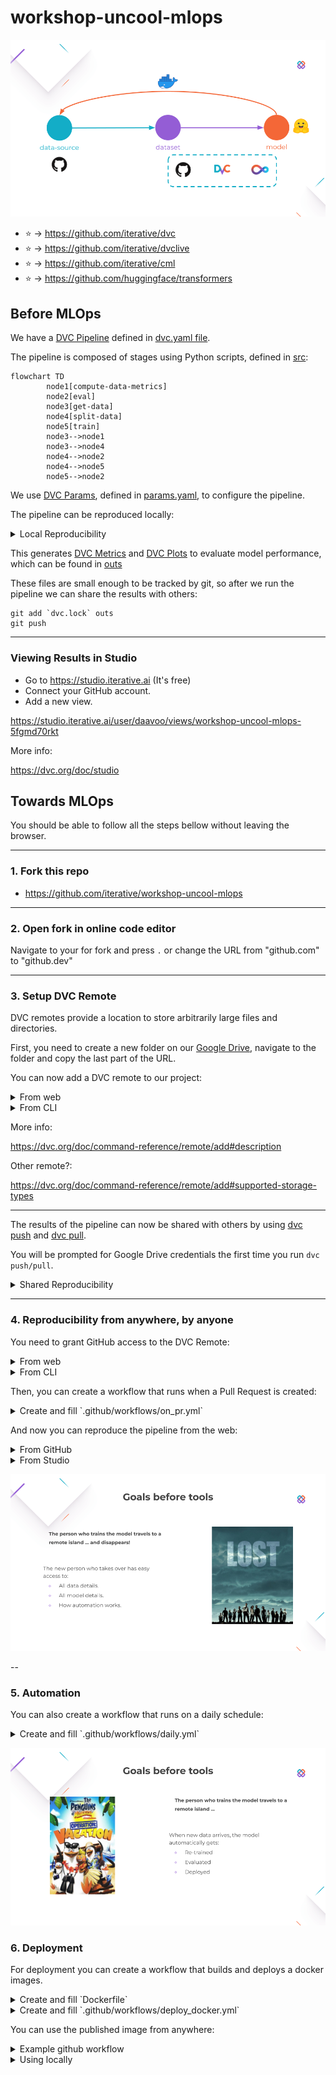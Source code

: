 # workshop-uncool-mlops

![Overview](./imgs/overview.png)

- :star: -> https://github.com/iterative/dvc
- :star: -> https://github.com/iterative/dvclive
- :star: -> https://github.com/iterative/cml
- :star: -> https://github.com/huggingface/transformers

## Before MLOps

We have a [DVC Pipeline](https://dvc.org/doc/user-guide/project-structure/pipelines-files) defined in [dvc.yaml file](./dvc.yaml).

The pipeline is composed of stages using Python scripts, defined in [src](./src/):

```mermaid
flowchart TD
        node1[compute-data-metrics]
        node2[eval]
        node3[get-data]
        node4[split-data]
        node5[train]
        node3-->node1
        node3-->node4
        node4-->node2
        node4-->node5
        node5-->node2
```

We use [DVC Params](https://dvc.org/doc/command-reference/params), defined in [params.yaml](./params.yaml), to configure the pipeline.

The pipeline can be reproduced locally:

<details>
<summary> Local Reproducibility
</summary>

```
git clone git@git@github.com:iterative/workshop-uncool-mlops.git
cd workshop-uncool-mlops
```

```
pip install -r requirements.txt
```

```
dvc repro
```

</details>

This generates [DVC Metrics](https://dvc.org/doc/command-reference/metrics) and [DVC Plots](https://dvc.org/doc/command-reference/plots) to evaluate model performance, which can be found in [outs](./outs)

These files are small enough to be tracked by git, so after we run the pipeline we can share the results with others:

```
git add `dvc.lock` outs
git push
```

---

### Viewing Results in Studio

- Go to https://studio.iterative.ai (It's free)
- Connect your GitHub account.
- Add a new view.

https://studio.iterative.ai/user/daavoo/views/workshop-uncool-mlops-5fgmd70rkt

More info:

https://dvc.org/doc/studio

## Towards MLOps

You should be able to follow all the steps bellow without leaving the browser.

---

### 1. Fork this repo

- https://github.com/iterative/workshop-uncool-mlops

---

### 2. Open fork in online code editor

Navigate to your for fork and press `.` or change the URL from "github.com" to "github.dev"

---

### 3. Setup DVC Remote

DVC remotes provide a location to store arbitrarily large files and directories.

First, you need to create a new folder on our [Google Drive](https://drive.google.com), navigate to the folder and copy the last part of the URL.

You can now add a DVC remote to our project:

<details>
<summary>From web</summary>

Add the following content to `.dvc/config`:

```
[core]
    remote = myremote
['remote "myremote"']
    url = gdrive://{YOUR_URL}
```

</details>

<details>
<summary>From CLI</summary>

```bash
dvc remote add --default  gdrive://{YOUR_URL}
```

</details>

More info:

https://dvc.org/doc/command-reference/remote/add#description

Other remote?:

https://dvc.org/doc/command-reference/remote/add#supported-storage-types

---

The results of the pipeline can now be shared with others by using [dvc push](https://dvc.org/doc/command-reference/push) and [dvc pull](https://dvc.org/doc/command-reference/pull).

You will be prompted for Google Drive credentials the first time you run `dvc push/pull`.

<details>
<summary> Shared Reproducibility
</summary>

```bash
# Researcher A
# Updates hparam
dvc repro
git add . git commit -m "Updated hparam"
git push && dvc push
```

```bash
# Researcher B
git pull && dvc pull
# Receives all changes
```

</details>

---

### 4. Reproducibility from anywhere, by anyone 

You need to grant GitHub access to the DVC Remote:

<details>
<summary>From web</summary>

- Get the credentials:
https://colab.research.google.com/drive/1Xe96hFDCrzL-Vt4Zj-cVHOxUgu-fyuBW

- Create a new GitHub Secret: `secrets.GDRIVE_CREDENTIALS_DATA`

</details>

<details>
<summary>From CLI</summary>

- Get the credentials:

```bash
cat ".dvc/tmp/gdrive-user-credentials.json"
```

- Create a new GitHub Secret: `secrets.GDRIVE_CREDENTIALS_DATA`

</details>

Then, you can create a workflow that runs when a Pull Request is created:

<details>
<summary>Create and fill `.github/workflows/on_pr.yml`</summary>

```yaml
name: DVC & CML Workflow

on:
  pull_request:

  # Allows you to run this workflow manually from the Actions tab
  workflow_dispatch:

jobs:
  build:
    runs-on: ubuntu-latest
    container: docker://ghcr.io/iterative/cml:latest

    steps:
      - uses: actions/checkout@v2
        with:
          fetch-depth: 0

      - name: Setup
        run: |
          pip install -r requirements.txt

      - name: Run DVC pipeline
        env:
          GITHUB_TOKEN: ${{ secrets.GITHUB_TOKEN }}
          GDRIVE_CREDENTIALS_DATA: ${{ secrets.GDRIVE_CREDENTIALS_DATA }}
        run: |
          dvc repro --pull

      - name: Share changes
        env:
          GDRIVE_CREDENTIALS_DATA: ${{ secrets.GDRIVE_CREDENTIALS_DATA }}
        run: |
          dvc push

      - name: Create a P.R. with CML 
        env:
          REPO_TOKEN: ${{ secrets.GITHUB_TOKEN }}
        run: |
          cml pr "outs.*" "dvc.lock"

      - name: CML Report
        env:
          REPO_TOKEN: ${{ secrets.GITHUB_TOKEN }}
        run: |
          echo "## Metrics & Params" >> report.md

          dvc exp diff solution --show-md >> report.md
          cml send-comment --pr --update report.md
                  
          echo "## Plots" >> report.md

          echo "### Eval Loss" >> report.md
          dvc plots diff \
            --target outs/train_metrics/scalars/eval_loss.tsv --show-vega solution > vega.json
          vl2png vega.json -s 1.5 | cml-publish --md  >> report.md

          echo "### Eval Accuracy" >> report.md
          dvc plots diff \
            --target outs/train_metrics/scalars/eval_accuracy.tsv --show-vega solution > vega.json
          vl2png vega.json -s 1.5 | cml-publish --md  >> report.md

          echo "### Confusion Matrix" >> report.md
          dvc plots diff \
            --target outs/eval/plots/confusion_matrix.json --show-vega solution > vega.json
          vl2png vega.json -s 1.5 | cml-publish --md  >> report.md

          cml send-comment --pr --update report.md
```
</details>

And now you can reproduce the pipeline from the web:

<details>
<summary>From GitHub</summary>

- Edit `params.yaml` from the GitHub Interface.

- Change `train.epochs`.

- Select `Create a new branch for this commit and start a pull request`

</details>

<details>
<summary>From Studio</summary>

- https://studio.iterative.ai/user/daavoo/views/workshop-uncool-mlops-5fgmd70rkt

- Click on `Run new experiment` button

</details>

![Lost](./imgs/lost.png)

--

### 5. Automation

You can also create a workflow that runs on a daily schedule:

<details>
<summary>Create and fill `.github/workflows/daily.yml`</summary>

```yaml
name: Daily DVC & CML Workflow

on:
  schedule:
    - cron: "0 0 * * *"

  # Allows you to run this workflow manually from the Actions tab
  workflow_dispatch:

jobs:
  build:
    runs-on: ubuntu-latest
    container: docker://ghcr.io/iterative/cml:latest

    steps:
      - uses: actions/checkout@v2
        with:
        fetch-depth: 0

      - name: Setup
        run: |
          pip install -r requirements.txt

      - name: Run DVC pipeline
        env:
          GITHUB_TOKEN: ${{ secrets.GITHUB_TOKEN }}
          GDRIVE_CREDENTIALS_DATA: ${{ secrets.GDRIVE_CREDENTIALS_DATA }}
        run: |
          dvc exp run --set-param until=$(date +'%Y/%m/%d') --pull

      - name: Share changes
        env:
          GDRIVE_CREDENTIALS_DATA: ${{ secrets.GDRIVE_CREDENTIALS_DATA }}
        run: |
          dvc push

    - name: Create a P.R. with CML 
        env:
          REPO_TOKEN: ${{ secrets.GITHUB_TOKEN }}
        run: |
          cml pr "outs.*" "dvc.lock"

    - name: CML Report
        env:
          REPO_TOKEN: ${{ secrets.GITHUB_TOKEN }}
        run: |
          echo "## Metrics & Params" >> report.md

          dvc exp diff solution --show-md >> report.md
          cml send-comment --pr --update report.md
                  
          echo "## Plots" >> report.md

          echo "### Eval Loss" >> report.md
          dvc plots diff \
            --target outs/train_metrics/scalars/eval_loss.tsv --show-vega solution > vega.json
          vl2png vega.json -s 1.5 | cml-publish --md  >> report.md

          echo "### Eval Accuracy" >> report.md
          dvc plots diff \
            --target outs/train_metrics/scalars/eval_accuracy.tsv --show-vega solution > vega.json
          vl2png vega.json -s 1.5 | cml-publish --md  >> report.md

          echo "### Confusion Matrix" >> report.md
          dvc plots diff \
            --target outs/eval/plots/confusion_matrix.json --show-vega solution > vega.json
          vl2png vega.json -s 1.5 | cml-publish --md  >> report.md

          cml send-comment --pr --update report.md
```
</details>

![Operation vacation](./imgs/vacation.png)

### 6. Deployment

For deployment you can create a workflow that builds and deploys a docker images.

<details>
<summary>Create and fill `Dockerfile`</summary>

```docker
FROM huggingface/transformers-pytorch-cpu:latest

COPY outs/train model
COPY src/inference.py inference.py

RUN pip3 install fire loguru

ENTRYPOINT ["python3", "inference.py", "model"]
```
</details>

<details>
<summary>Create and fill `.github/workflows/deploy_docker.yml`</summary>

```yaml
name: Create and publish a Docker image

on:
  push:
    branches:
      - 'main'
    tags:
      - 'v*'

env:
  REGISTRY: ghcr.io
  IMAGE_NAME: ${{ github.repository }}

jobs:
  build-and-push-image:
    runs-on: ubuntu-latest
    permissions:
      contents: read
      packages: write

    steps:
      - name: Checkout repository
        uses: actions/checkout@v2

      - name: Log in to the Container registry
        uses: docker/login-action@f054a8b539a109f9f41c372932f1ae047eff08c9
        with:
          registry: ${{ env.REGISTRY }}
          username: ${{ github.actor }}
          password: ${{ secrets.GITHUB_TOKEN }}

      - name: Extract metadata (tags, labels) for Docker
        id: meta
        uses: docker/metadata-action@98669ae865ea3cffbcbaa878cf57c20bbf1c6c38
        with:
          images: ${{ env.REGISTRY }}/${{ env.IMAGE_NAME }}
  
      - name: Setup
        env:
          GDRIVE_CREDENTIALS_DATA: ${{ secrets.GDRIVE_CREDENTIALS_DATA }}
        run: |
          pip install dvc[gdrive]
          dvc pull outs/train
  
      - name: Build and push Docker image
        uses: docker/build-push-action@ad44023a93711e3deb337508980b4b5e9bcdc5dc
        with:
          context: .
          push: true
          tags: ${{ steps.meta.outputs.tags }}
          labels: ${{ steps.meta.outputs.labels }}

```
</details>

You can use the published image from anywhere:

<details>
<summary>Example github workflow</summary>

```yaml
name: Issue Labeler

on:
  issues:
    types: [opened]

jobs:
  predict:
    runs-on: ubuntu-latest
    strategy:
      matrix:
        model: ["ghcr.io/iterative/workshop-uncool-mlops:main"]
    steps:
      - name: Model Predict
        run: docker run ${{ matrix.model }} "${{ github.event.issue.title }}" "${{ github.event.issue.body }}"
```
</details>

<details>
<summary>Using locally</summary>

```bash
docker run "ghcr.io/iterative/workshop-uncool-mlops:main" "dvc pull fails when using my S3 remote"
```
</details>
